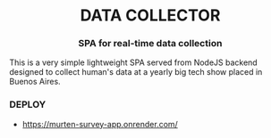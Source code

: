 <h1 align="center"> DATA COLLECTOR </h1>
<h3 align="center"> SPA for real-time data collection </h3>

This is a very simple lightweight SPA served from NodeJS backend designed to collect human's data at a yearly big tech show placed in Buenos Aires. 

### DEPLOY
- https://murten-survey-app.onrender.com/